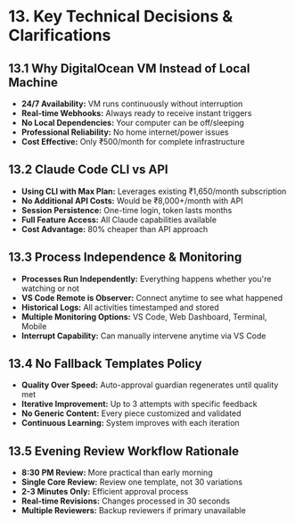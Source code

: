 # 13. Key Technical Decisions & Clarifications

## 13.1 Why DigitalOcean VM Instead of Local Machine
- **24/7 Availability:** VM runs continuously without interruption
- **Real-time Webhooks:** Always ready to receive instant triggers
- **No Local Dependencies:** Your computer can be off/sleeping
- **Professional Reliability:** No home internet/power issues
- **Cost Effective:** Only ₹500/month for complete infrastructure

## 13.2 Claude Code CLI vs API
- **Using CLI with Max Plan:** Leverages existing ₹1,650/month subscription
- **No Additional API Costs:** Would be ₹8,000+/month with API
- **Session Persistence:** One-time login, token lasts months
- **Full Feature Access:** All Claude capabilities available
- **Cost Advantage:** 80% cheaper than API approach

## 13.3 Process Independence & Monitoring
- **Processes Run Independently:** Everything happens whether you're watching or not
- **VS Code Remote is Observer:** Connect anytime to see what happened
- **Historical Logs:** All activities timestamped and stored
- **Multiple Monitoring Options:** VS Code, Web Dashboard, Terminal, Mobile
- **Interrupt Capability:** Can manually intervene anytime via VS Code

## 13.4 No Fallback Templates Policy
- **Quality Over Speed:** Auto-approval guardian regenerates until quality met
- **Iterative Improvement:** Up to 3 attempts with specific feedback
- **No Generic Content:** Every piece customized and validated
- **Continuous Learning:** System improves with each iteration

## 13.5 Evening Review Workflow Rationale
- **8:30 PM Review:** More practical than early morning
- **Single Core Review:** Review one template, not 30 variations
- **2-3 Minutes Only:** Efficient approval process
- **Real-time Revisions:** Changes processed in 30 seconds
- **Multiple Reviewers:** Backup reviewers if primary unavailable
